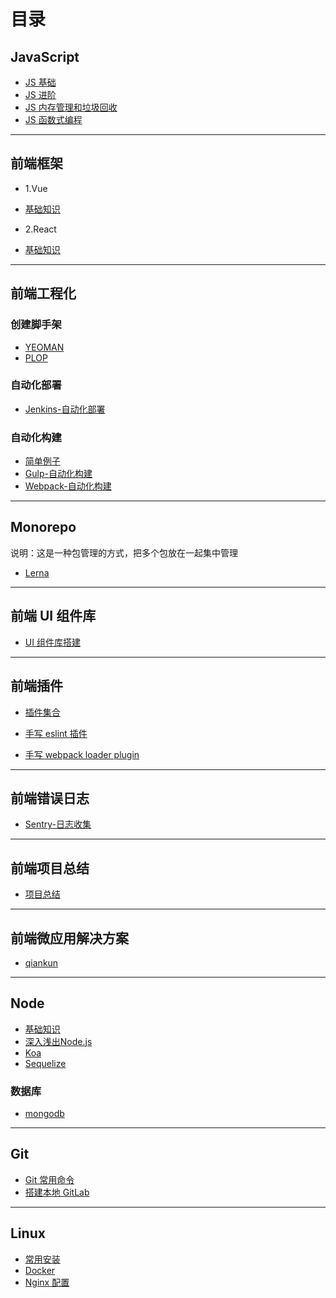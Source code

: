# 目录

## JavaScript

- [JS 基础](./前端/javascript/基础.md)
- [JS 进阶](./前端/javascript/进阶.md)
- [JS 内存管理和垃圾回收](./前端/javascript/内存和垃圾回收.md)
- [JS 函数式编程](./前端/javascript/函数式.md)

---

## 前端框架

- 1.Vue

- [基础知识](./前端/框架/vue/README.txt)

- 2.React

- [基础知识](./前端/框架/react)

---

## 前端工程化

### 创建脚手架

- [YEOMAN](./前端/工程化/yeoman)
- [PLOP](./前端/工程化/plop)

### 自动化部署

- [Jenkins-自动化部署](./前端/工程化/自动化/部署/Jenkins)

### 自动化构建

- [简单例子](./前端/工程化/自动化/构建/demo)
- [Gulp-自动化构建](./前端/工程化/自动化/构建/demo-gulp)
- [Webpack-自动化构建](./前端/工程化/自动化/构建/demo-vue-cli)

---

## Monorepo

说明：这是一种包管理的方式，把多个包放在一起集中管理

- [Lerna](./前端/lerna)

---

## 前端 UI 组件库

- [UI 组件库搭建](./前端/组件库)

---

## 前端插件

- [插件集合](./前端/插件/contents.md)

- [手写 eslint 插件](./前端/插件/eslint-plugin.md)

- [手写 webpack loader plugin](./前端/插件/webpack-demo/README.md)

---

##  前端错误日志

- [Sentry-日志收集](./前端/错误日志)

---

## 前端项目总结

- [项目总结](./前端/项目总结.md)

---

## 前端微应用解决方案

- [qiankun](./前端/qiankun)

---

## Node

- [基础知识](./node/README.md)
- <a href='./node/深入浅出Node.js'>深入浅出Node.js</a>
- [Koa](./node/koa.md)
- [Sequelize](./node/sequelize.md)

### 数据库
- [mongodb](./node/mongodb.md)

---


## Git

- [Git 常用命令](./git相关/git命令.md)
- [搭建本地 GitLab](./git相关/gitlab.md)

---

## Linux

- [常用安装](./linux/常用安装.md)
- [Docker](./linux/docker.md)
- [Nginx 配置](./linux/nginx配置.md)
